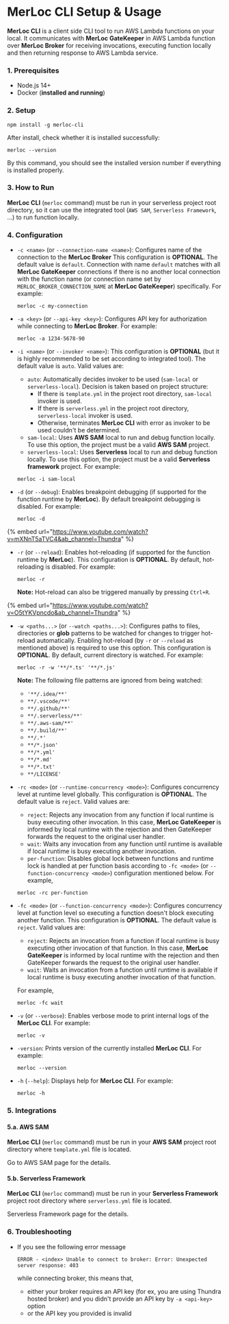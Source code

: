 # MerLoc CLI Setup & Usage

**MerLoc CLI** is a client side CLI tool to run AWS Lambda functions on your local. It communicates with **MerLoc GateKeeper** in AWS Lambda function over **MerLoc Broker** for receiving invocations, executing function locally and then returning response to AWS Lambda service.

### 1. Prerequisites

* Node.js 14+
* Docker (**installed and running**)



### 2. Setup

```
npm install -g merloc-cli
```

After install, check whether it is installed successfully:

```
merloc --version
```

By this command, you should see the installed version number if everything is installed properly.

### 3.  How to Run

**MerLoc CLI** (`merloc` command) must be run in your serverless project root directory, so it can use the integrated tool (`AWS SAM`, `Serverless Framework`, ...) to run function locally.

### 4. Configuration

*   `-c <name>` (or `--connection-name <name>`): Configures name of the connection to the **MerLoc Broker** This configuration is **OPTIONAL**. The default value is `default`. Connection with name `default` matches with all **MerLoc GateKeeper** connections if there is no another local connection with the function name (or connection name set by `MERLOC_BROKER_CONNECTION_NAME` at **MerLoc GateKeeper**) specifically. For example:

    ```
    merloc -c my-connection
    ```
*   `-a <key>` (or `--api-key <key>`): Configures API key for authorization while connecting to **MerLoc Broker**. For example:

    ```
    merloc -a 1234-5678-90
    ```
*   `-i <name>` (or `--invoker <name>`): This configuration is **OPTIONAL** (but it is highly recommended to be set according to integrated tool). The default value is `auto`. Valid values are:

    * `auto`: Automatically decides invoker to be used (`sam-local` or `serverless-local`). Decision is taken based on project structure:
      * If there is `template.yml` in the project root directory, `sam-local` invoker is used.
      * If there is `serverless.yml` in the project root directory, `serverless-local` invoker is used.
      * Otherwise, terminates **MerLoc CLI** with error as invoker to be used couldn't be determined.
    * `sam-local`: Uses **AWS SAM** local to run and debug function locally. To use this option, the project must be a valid **AWS SAM** project.
    * `serverless-local`: Uses **Serverless** local to run and debug function locally. To use this option, the project must be a valid **Serverless framework** project. For example:

    ```
    merloc -i sam-local
    ```
*   `-d` (or `--debug`): Enables breakpoint debugging (if supported for the function runtime by **MerLoc**). By default breakpoint debugging is disabled. For example:

    ```
    merloc -d
    ```

{% embed url="https://www.youtube.com/watch?v=mXNnT5aTVC4&ab_channel=Thundra" %}

*   `-r` (or `--reload`): Enables hot-reloading (if supported for the function runtime by **MerLoc**). This configuration is **OPTIONAL**. By default, hot-reloading is disabled. For example:

    ```
    merloc -r
    ```

    **Note:** Hot-reload can also be triggered manually by pressing `Ctrl+R`.

{% embed url="https://www.youtube.com/watch?v=O5tYKVpncdo&ab_channel=Thundra" %}

*   `-w <paths...>` (or `--watch <paths...>`): Configures paths to files, directories or **glob** patterns to be watched for changes to trigger hot-reload automatically. Enabling hot-reload (by `-r` or `--reload` as mentioned above) is required to use this option. This configuration is **OPTIONAL**. By default, current directory is watched. For example:

    ```
    merloc -r -w '**/*.ts' '**/*.js'
    ```

    **Note:** The following file patterns are ignored from being watched:

    * `'**/.idea/**'`
    * `**/.vscode/**'`
    * `**/.github/**'`
    * `**/.serverless/**'`
    * `**/.aws-sam/**'`
    * `**/.build/**'`
    * `**/.*'`
    * `**/*.json'`
    * `**/*.yml'`
    * `**/*.md'`
    * `**/*.txt'`
    * `**/LICENSE'`
*   `-rc <mode>` (or `--runtime-concurrency <mode>`): Configures concurrency level at runtime level globally. This configuration is **OPTIONAL**. The default value is `reject`. Valid values are:

    * `reject`: Rejects any invocation from any function if local runtime is busy executing other invocation. In this case, **MerLoc GateKeeper** is informed by local runtime with the rejection and then GateKeeper forwards the request to the original user handler.
    * `wait`: Waits any invocation from any function until runtime is available if local runtime is busy executing another invocation.
    * `per-function`: Disables global lock between functions and runtime lock is handled at per function basis according to `-fc <mode>` (or `--function-concurrency <mode>`) configuration mentioned below. For example,

    ```
    merloc -rc per-function
    ```
*   `-fc <mode>` (or `--function-concurrency <mode>`): Configures concurrency level at function level so executing a function doesn't block executing another function. This configuration is **OPTIONAL**. The default value is `reject`. Valid values are:

    * `reject`: Rejects an invocation from a function if local runtime is busy executing other invocation of that function. In this case, **MerLoc GateKeeper** is informed by local runtime with the rejection and then GateKeeper forwards the request to the original user handler.
    * `wait`: Waits an invocation from a function until runtime is available if local runtime is busy executing another invocation of that function.

    For example,

    ```
    merloc -fc wait
    ```
*   `-v` (or `--verbose`): Enables verbose mode to print internal logs of the **MerLoc CLI**. For example:

    ```
    merloc -v
    ```
*   `-version`: Prints version of the currently installed **MerLoc CLI**. For example:

    ```
    merloc --version
    ```
*   `-h` (`--help`): Displays help for **MerLoc CLI**. For example:

    ```
    merloc -h
    ```

### 5. Integrations

#### 5.a. AWS SAM

**MerLoc CLI** (`merloc` command) must be run in your **AWS SAM** project root directory where `template.yml` file is located.

Go to AWS SAM page for the details.

#### 5.b. Serverless Framework

**MerLoc CLI** (`merloc` command) must be run in your **Serverless Framework** project root directory where `serverless.yml` file is located.

Serverless Framework page for the details.

### 6. Troubleshooting

*   If you see the following error message

    ```
    ERROR - <index> Unable to connect to broker: Error: Unexpected server response: 403
    ```

    while connecting broker, this means that,

    * either your broker requires an API key (for ex, you are using Thundra hosted broker) and you didn't provide an API key by `-a <api-key>` option
    * or the API key you provided is invalid
